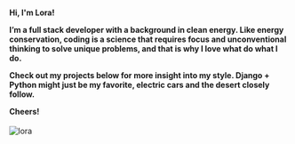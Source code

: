 <div class="background" id="about"></div>
<section class="about">
    <div class="about-title">
        <h4>Hi, I'm Lora!
        <br>
        <p>I’m a full stack developer with a background in clean energy. Like energy conservation, coding is a science that requires focus and unconventional thinking to solve unique problems, and that is why I love what do what I do.</p>
        <p>Check out my projects below for more insight into my style. Django + Python might just be my favorite, electric cars and the desert closely follow.</p>
        <p>Cheers!</p>
    </div>
    <div class="about-img">
        <img src="img/lora.png" alt="lora">
    </div>
</section>

<!-- Unused -->
<i class="devicon-babel-original colored"></i>
<i class="devicon-nodewebkit-original colored"></i>
<i class="devicon-webpack-original-wordmark colored"></i> 
<i class="devicon-electron-original colored"></i>
<i class="devicon-visualstudio-plain-wordmark colored"></i>            
<i class="devicon-git-plain-wordmark colored"></i>
<i class="devicon-npm-original-wordmark colored"></i>
<i class="devicon-yarn-original-wordmark colored"></i> 

                    